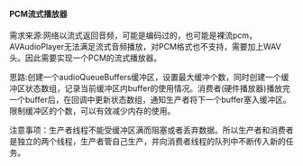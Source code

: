 
#### PCM流式播放器

需求来源:网络以流式返回音频，可能是编码过的，也可能是裸流pcm，AVAudioPlayer无法满足流式音频播放，对PCM格式也不支持，需要加上WAV头。因此需要实现一个PCM的流式播放器。


思路:创建一个audioQueueBuffers缓冲区，设置最大缓冲个数，同时创建一个缓冲区状态数组，记录当前缓冲区内buffer的使用情况。消费者(硬件播放器)播放完一个buffer后，在回调中更新状态数组，通知生产者将下一个buffer塞入缓冲区。限制缓冲区的个数，可以有效减少内存的使用。

注意事项：生产者线程不能受缓冲区满而阻塞或者丢弃数据。所以生产者和消费者是独立的两个线程，生产者管自己生产，并向消费者线程的队列中不断传入新的任务。
